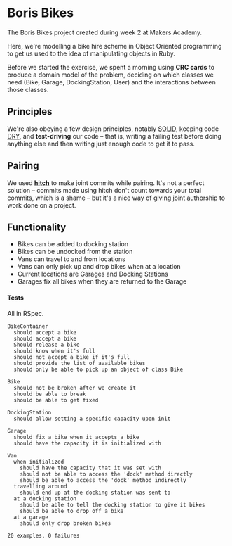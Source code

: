 # Boris Bikes

The Boris Bikes project created during week 2 at Makers Academy.

Here, we're modelling a bike hire scheme in Object Oriented programming to get us used to the idea of manipulating objects in Ruby. 

Before we started the exercise, we spent a morning using **CRC cards** to produce a domain model of the problem, deciding on which classes we need (Bike, Garage, DockingStation, User) and the interactions between those classes.

## Principles

We're also obeying a few design principles, notably [SOLID](http://en.wikipedia.org/wiki/SOLID_(object-oriented_design)), keeping code [DRY](http://en.wikipedia.org/wiki/Don't_repeat_yourself), and **test-driving** our code – that is, writing a failing test before doing anything else and then writing just enough code to get it to pass.

## Pairing

We used [**hitch**](https://github.com/therubymug/hitch) to make joint commits while pairing. It's not a perfect solution – commits made using hitch don't count towards your total commits, which is a shame – but it's a nice way of giving joint authorship to work done on a project.

## Functionality

- Bikes can be added to docking station
- Bikes can be undocked from the station
- Vans can travel to and from locations
- Vans can only pick up	and drop bikes when at a location
- Current locations are Garages and Docking Stations
- Garages fix all bikes when they are returned to the Garage

#### Tests

All in RSpec.

```
BikeContainer
  should accept a bike
  should accept a bike
  Should release a bike
  should know when it's full
  should not accept a bike if it's full
  should provide the list of available bikes
  should only be able to pick up an object of class Bike

Bike
  should not be broken after we create it
  should be able to break
  should be able to get fixed

DockingStation
  should allow setting a specific capacity upon init

Garage
  should fix a bike when it accepts a bike
  should have the capacity it is initialized with

Van
  when initialized
    should have the capacity that it was set with
    should not be able to access the 'dock' method directly
    should be able to access the 'dock' method indirectly
  travelling around
    should end up at the docking station was sent to
  at a docking station
    should be able to tell the docking station to give it bikes
    should be able to drop off a bike
  at a garage
    should only drop broken bikes

20 examples, 0 failures
```

